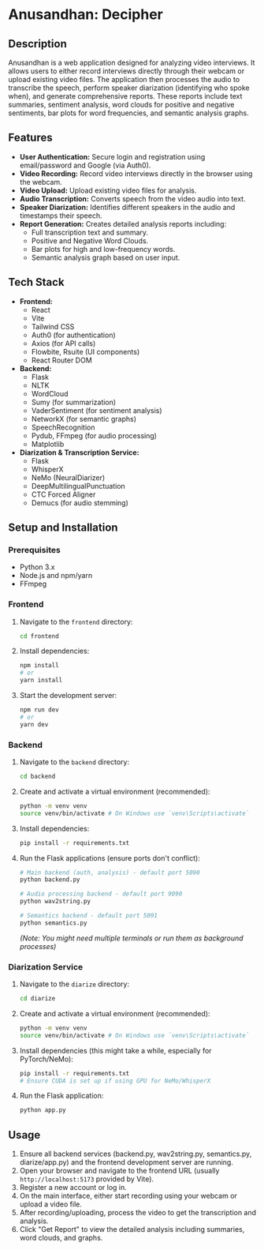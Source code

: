 # Anusandhan: Decipher

## Description

Anusandhan is a web application designed for analyzing video interviews. It allows users to either record interviews directly through their webcam or upload existing video files. The application then processes the audio to transcribe the speech, perform speaker diarization (identifying who spoke when), and generate comprehensive reports. These reports include text summaries, sentiment analysis, word clouds for positive and negative sentiments, bar plots for word frequencies, and semantic analysis graphs.

## Features

* **User Authentication:** Secure login and registration using email/password and Google (via Auth0).
* **Video Recording:** Record video interviews directly in the browser using the webcam.
* **Video Upload:** Upload existing video files for analysis.
* **Audio Transcription:** Converts speech from the video audio into text.
* **Speaker Diarization:** Identifies different speakers in the audio and timestamps their speech.
* **Report Generation:** Creates detailed analysis reports including:
    * Full transcription text and summary.
    * Positive and Negative Word Clouds.
    * Bar plots for high and low-frequency words.
    * Semantic analysis graph based on user input.

## Tech Stack

* **Frontend:**
    * React
    * Vite
    * Tailwind CSS
    * Auth0 (for authentication)
    * Axios (for API calls)
    * Flowbite, Rsuite (UI components)
    * React Router DOM
* **Backend:**
    * Flask
    * NLTK
    * WordCloud
    * Sumy (for summarization)
    * VaderSentiment (for sentiment analysis)
    * NetworkX (for semantic graphs)
    * SpeechRecognition
    * Pydub, FFmpeg (for audio processing)
    * Matplotlib
* **Diarization & Transcription Service:**
    * Flask
    * WhisperX
    * NeMo (NeuralDiarizer)
    * DeepMultilingualPunctuation
    * CTC Forced Aligner
    * Demucs (for audio stemming)

## Setup and Installation

### Prerequisites

* Python 3.x
* Node.js and npm/yarn
* FFmpeg

### Frontend

1.  Navigate to the `frontend` directory:
    ```bash
    cd frontend
    ```
2.  Install dependencies:
    ```bash
    npm install
    # or
    yarn install
    ```
3.  Start the development server:
    ```bash
    npm run dev
    # or
    yarn dev
    ```

### Backend

1.  Navigate to the `backend` directory:
    ```bash
    cd backend
    ```
2.  Create and activate a virtual environment (recommended):
    ```bash
    python -m venv venv
    source venv/bin/activate # On Windows use `venv\Scripts\activate`
    ```
3.  Install dependencies:
    ```bash
    pip install -r requirements.txt
    ```
4.  Run the Flask applications (ensure ports don't conflict):
    ```bash
    # Main backend (auth, analysis) - default port 5090
    python backend.py

    # Audio processing backend - default port 9090
    python wav2string.py

    # Semantics backend - default port 5091
    python semantics.py
    ```
    *(Note: You might need multiple terminals or run them as background processes)*

### Diarization Service

1.  Navigate to the `diarize` directory:
    ```bash
    cd diarize
    ```
2.  Create and activate a virtual environment (recommended):
    ```bash
    python -m venv venv
    source venv/bin/activate # On Windows use `venv\Scripts\activate`
    ```
3.  Install dependencies (this might take a while, especially for PyTorch/NeMo):
    ```bash
    pip install -r requirements.txt
    # Ensure CUDA is set up if using GPU for NeMo/WhisperX
    ```
4.  Run the Flask application:
    ```bash
    python app.py
    ```

## Usage

1.  Ensure all backend services (backend.py, wav2string.py, semantics.py, diarize/app.py) and the frontend development server are running.
2.  Open your browser and navigate to the frontend URL (usually `http://localhost:5173` provided by Vite).
3.  Register a new account or log in.
4.  On the main interface, either start recording using your webcam or upload a video file.
5.  After recording/uploading, process the video to get the transcription and analysis.
6.  Click "Get Report" to view the detailed analysis including summaries, word clouds, and graphs.
